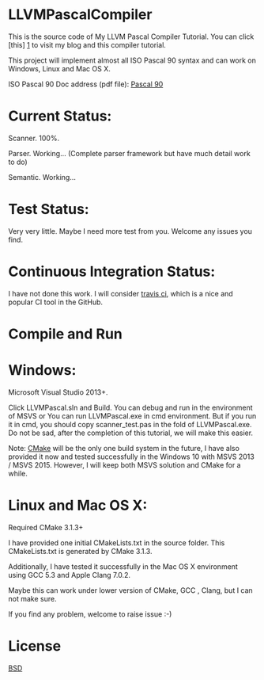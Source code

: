 LLVMPascalCompiler
==================

This is the source code of My LLVM Pascal Compiler Tutorial. You can click [this] [1] to visit my blog and this compiler tutorial.

This project will implement almost all ISO Pascal 90 syntax and can work on Windows, Linux and Mac OS X.

ISO Pascal 90 Doc address (pdf file): [Pascal 90](http://www.pascal-central.com/docs/iso7185.pdf)

Current Status:
==================
Scanner.  100%.   

Parser.   Working... (Complete parser framework but have much detail work to do)

Semantic. Working...


Test Status:
==================
Very very little. Maybe I need more test from you. Welcome any issues you find.

Continuous Integration Status:
==================
I have not done this work. I will consider [travis ci](https://travis-ci.org/), which is a nice and popular CI tool in the GitHub.

Compile and Run
==================

Windows:
==

Microsoft Visual Studio 2013+.

Click LLVMPascal.sln and Build. You can debug and run in the environment of MSVS or You can run LLVMPascal.exe in cmd environment. But if you run it in cmd, you should copy scanner_test.pas in the fold of LLVMPascal.exe. Do not be sad, after the completion of this tutorial, we will make this easier.

Note: [CMake][2] will be the only one build system in the future, I have also provided it now and tested successfully in the Windows 10 with MSVS 2013 / MSVS 2015. However, I will keep both MSVS solution and CMake for a while.

Linux and Mac OS X:
==

Required CMake 3.1.3+

I have provided one initial CMakeLists.txt in the source folder. This CMakeLists.txt is generated by CMake 3.1.3.

Additionally, I have tested it successfully in the Mac OS X environment using GCC 5.3 and Apple Clang 7.0.2.

Maybe this can work under lower version of CMake, GCC , Clang, but I can not make sure.

If you find any problem, welcome to raise issue :-)


License
=================

[BSD][3]

[1]:http://frozengene.github.io/
[2]:https://cmake.org/
[3]:http://opensource.org/licenses/BSD-2-Clause
